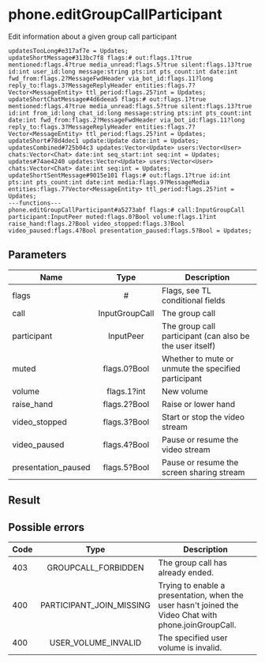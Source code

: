 # phone.editGroupCallParticipant
Edit information about a given group call participant

```
updatesTooLong#e317af7e = Updates;
updateShortMessage#313bc7f8 flags:# out:flags.1?true mentioned:flags.4?true media_unread:flags.5?true silent:flags.13?true id:int user_id:long message:string pts:int pts_count:int date:int fwd_from:flags.2?MessageFwdHeader via_bot_id:flags.11?long reply_to:flags.3?MessageReplyHeader entities:flags.7?Vector<MessageEntity> ttl_period:flags.25?int = Updates;
updateShortChatMessage#4d6deea5 flags:# out:flags.1?true mentioned:flags.4?true media_unread:flags.5?true silent:flags.13?true id:int from_id:long chat_id:long message:string pts:int pts_count:int date:int fwd_from:flags.2?MessageFwdHeader via_bot_id:flags.11?long reply_to:flags.3?MessageReplyHeader entities:flags.7?Vector<MessageEntity> ttl_period:flags.25?int = Updates;
updateShort#78d4dec1 update:Update date:int = Updates;
updatesCombined#725b04c3 updates:Vector<Update> users:Vector<User> chats:Vector<Chat> date:int seq_start:int seq:int = Updates;
updates#74ae4240 updates:Vector<Update> users:Vector<User> chats:Vector<Chat> date:int seq:int = Updates;
updateShortSentMessage#9015e101 flags:# out:flags.1?true id:int pts:int pts_count:int date:int media:flags.9?MessageMedia entities:flags.7?Vector<MessageEntity> ttl_period:flags.25?int = Updates;
---functions---
phone.editGroupCallParticipant#a5273abf flags:# call:InputGroupCall participant:InputPeer muted:flags.0?Bool volume:flags.1?int raise_hand:flags.2?Bool video_stopped:flags.3?Bool video_paused:flags.4?Bool presentation_paused:flags.5?Bool = Updates;
```

## Parameters
| Name | Type | Description |
| ---- | :----: | ----------- |
| flags | # | Flags, see TL conditional fields |
| call | InputGroupCall | The group call |
| participant | InputPeer | The group call participant (can also be the user itself) |
| muted | flags.0?Bool | Whether to mute or unmute the specified participant |
| volume | flags.1?int | New volume |
| raise_hand | flags.2?Bool | Raise or lower hand |
| video_stopped | flags.3?Bool | Start or stop the video stream |
| video_paused | flags.4?Bool | Pause or resume the video stream |
| presentation_paused | flags.5?Bool | Pause or resume the screen sharing stream |


## Result


## Possible errors
| Code | Type | Description |
| ---- | :----: | ----------- |
| 403 | GROUPCALL_FORBIDDEN | The group call has already ended. |
| 400 | PARTICIPANT_JOIN_MISSING | Trying to enable a presentation, when the user hasn't joined the Video Chat with phone.joinGroupCall. |
| 400 | USER_VOLUME_INVALID | The specified user volume is invalid. |

